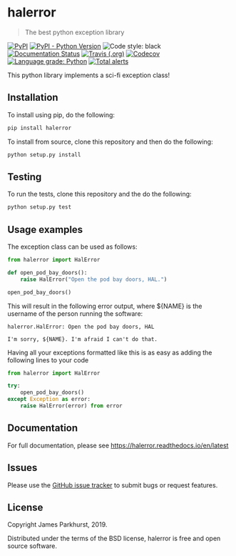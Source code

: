 # halerror
> The best python exception library

[![PyPI](https://img.shields.io/pypi/v/halerror.svg)](https://pypi.org/project/halerror/)
[![PyPI - Python Version](https://img.shields.io/pypi/pyversions/halerror.svg)](https://pypi.org/project/halerror/)
![Code style: black](https://img.shields.io/badge/code%20style-black-000000.svg)
[![Documentation Status](https://readthedocs.org/projects/halerror/badge/?version=latest)](https://halerror.readthedocs.io/en/latest/)
[![Travis (.org)](https://img.shields.io/travis/jmp1985/halerror.svg)](https://travis-ci.org/jmp1985/halerror)
[![Codecov](https://img.shields.io/codecov/c/github/jmp1985/halerror.svg)](https://codecov.io/gh/jmp1985/halerror)
[![Language grade: Python](https://img.shields.io/lgtm/grade/python/g/jmp1985/halerror.svg?logo=lgtm&logoWidth=18)](https://lgtm.com/projects/g/jmp1985/halerror/context:python)
[![Total alerts](https://img.shields.io/lgtm/alerts/g/jmp1985/halerror.svg?logo=lgtm&logoWidth=18)](https://lgtm.com/projects/g/jmp1985/halerror/alerts/)

This python library implements a sci-fi exception class!

## Installation

To install using pip, do the following:

```sh
pip install halerror
```

To install from source, clone this repository and then do the following:

```sh
python setup.py install
```

## Testing

To run the tests, clone this repository and the do the following:

```sh
python setup.py test
```

## Usage examples

The exception class can be used as follows:

```python
from halerror import HalError

def open_pod_bay_doors():
    raise HalError("Open the pod bay doors, HAL.")

open_pod_bay_doors()
```

This will result in the following error output, where ${NAME} is the username
of the person running the software:

```
halerror.HalError: Open the pod bay doors, HAL

I'm sorry, ${NAME}. I'm afraid I can't do that.
```

Having all your exceptions formatted like this is as easy as adding the
following lines to your code

```python
from halerror import HalError

try:
    open_pod_bay_doors()
except Exception as error:
    raise HalError(error) from error
```

## Documentation

For full documentation, please see https://halerror.readthedocs.io/en/latest

## Issues

Please use the [GitHub issue tracker](https://github.com/jmp1985/halerror/issues) to submit bugs or request features.

## License

Copyright James Parkhurst, 2019.

Distributed under the terms of the BSD license, halerror is free and open source software.
